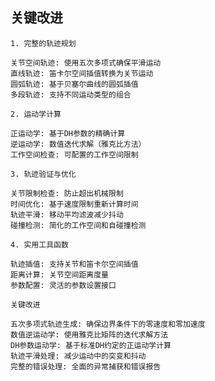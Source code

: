 ## 关键改进
    1. 完整的轨迹规划

    关节空间轨迹: 使用五次多项式确保平滑运动
    直线轨迹: 笛卡尔空间插值转换为关节运动
    圆弧轨迹: 基于贝塞尔曲线的圆弧插值
    多段轨迹: 支持不同运动类型的组合

    2. 运动学计算

    正运动学: 基于DH参数的精确计算
    逆运动学: 数值迭代求解（雅克比方法）
    工作空间检查: 可配置的工作空间限制

    3. 轨迹验证与优化

    关节限制检查: 防止超出机械限制
    时间优化: 基于速度限制重新计算时间
    轨迹平滑: 移动平均滤波减少抖动
    碰撞检测: 简化的工作空间和自碰撞检测

    4. 实用工具函数

    轨迹插值: 支持关节和笛卡尔空间插值
    距离计算: 关节空间距离度量
    参数配置: 灵活的参数设置接口

    关键改进

    五次多项式轨迹生成: 确保边界条件下的零速度和零加速度
    数值逆运动学: 使用雅克比矩阵的迭代求解方法
    DH参数运动学: 基于标准DH约定的正运动学计算
    轨迹平滑处理: 减少运动中的突变和抖动
    完整的错误处理: 全面的异常捕获和错误报告